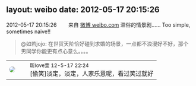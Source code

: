 layout: weibo
date: 2012-05-17 20:15:26
---
<meta name="referrer" content="no-referrer" />

2012-05-17 20:15:26  &nbsp;&nbsp;&nbsp;&nbsp;&nbsp;&nbsp; 来自 <a href="http://weibo.com/" rel="nofollow">微博 weibo.com</a>
滥俗的情景剧…… Too simple, sometimes naive!!
>  @如若jojo: 在世贸天阶恰好碰到求婚的场景，一点都不浪漫好不好，那个男同学你能更有点心意么。。。。 ​​​

<table style="width: 100%;">
  <tr>
    <td style="width: 40px;"><img style="border-radius:50%" src="https://tva3.sinaimg.cn/crop.0.0.180.180.50/6958d0e3jw1e8qgp5bmzyj2050050aa8.jpg?KID=imgbed,tva&Expires=1624466443&ssig=A9ClpEULi2"></td>
    <td colspan="2"><small>昕love萱 12-5-17 22:24</small><br/>[偷笑]淡定，淡定，人家乐意呢，看过笑过就好</td>
  </tr>
</table>
